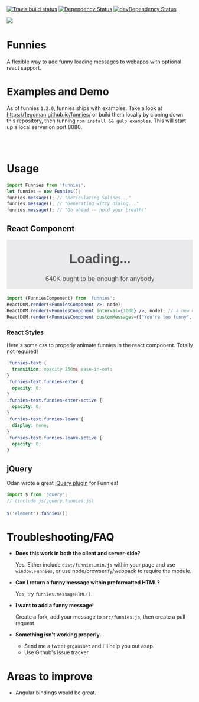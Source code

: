 [![Travis build status](http://img.shields.io/travis/1egoman/funnies.svg?style=flat)](https://travis-ci.org/1egoman/funnies)
[![Dependency Status](https://david-dm.org/1egoman/funnies.svg)](https://david-dm.org/1egoman/funnies)
[![devDependency Status](https://david-dm.org/1egoman/funnies/dev-status.svg)](https://david-dm.org/1egoman/funnies#info=devDependencies)

<img src="https://1egoman.github.io/funnies/funnies.svg" width="200" />

# Funnies
A flexible way to add funny loading messages to webapps with optional react support.

# Examples and Demo
As of funnies `1.2.0`, funnies ships with examples. Take a look at
https://1egoman.github.io/funnies/ or build them locally by cloning down this repository, then
running `npm install && gulp examples`. This will start up a local server on port 8080.

<br/>
<br/>

# Usage
```javascript
import Funnies from 'funnies';
let funnies = new Funnies();
funnies.message(); // "Reticulating Splines..."
funnies.message(); // "Generating witty dialog..."
funnies.message(); // "Go ahead -- hold your breath!"
```
## React Component
![React rendering](https://raw.githubusercontent.com/1egoman/funnies/master/assets/normal-react.gif)
```jsx
import {FunniesComponent} from 'funnies';
ReactDOM.render(<FunniesComponent />, node);
ReactDOM.render(<FunniesComponent interval={1000} />, node); // a new message every second
ReactDOM.render(<FunniesComponent customMessages={["You're too funny", "Thinking really hard..."]} />, node); // Add a few of your own messages
```

### React Styles
Here's some css to properly animate funnies in the react component. Totally not required!
```css
.funnies-text {
  transition: opacity 250ms ease-in-out;
}
.funnies-text.funnies-enter {
  opacity: 0;
}
.funnies-text.funnies-enter-active {
  opacity: 0;
}
.funnies-text.funnies-leave {
  display: none;
}
.funnies-text.funnies-leave-active {
  opacity: 0;
}
```

## jQuery
Odan wrote a great [jQuery plugin](https://github.com/odan/funnies-jquery-plugin) for Funnies!
```javascript
import $ from 'jquery';
// (include js/jquery.funnies.js)

$('element').funnies();
```


# Troubleshooting/FAQ

- **Does this work in both the client and server-side?**

  Yes. Either include `dist/funnies.min.js` within your page and use `window.Funnies`, or use node/browserify/webpack to require the module.

- **Can I return a funny message within preformatted HTML?**

  Yes, try `funnies.messageHTML()`.

- **I want to add a funny message!**

  Create a fork, add your message to `src/funnies.js`, then create a pull
  request.

- **Something isn't working properly.**
  - Send me a tweet `@rgausnet` and I'll help you out asap.
  - Use Github's issue tracker.

# Areas to improve

- Angular bindings would be great.
